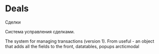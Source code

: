 # Deals

Сделки 

Система усправления сделками.

The system for managing transactions (version 1). From useful - an object that adds all the fields to the front, datatables, popups arcticmodal

